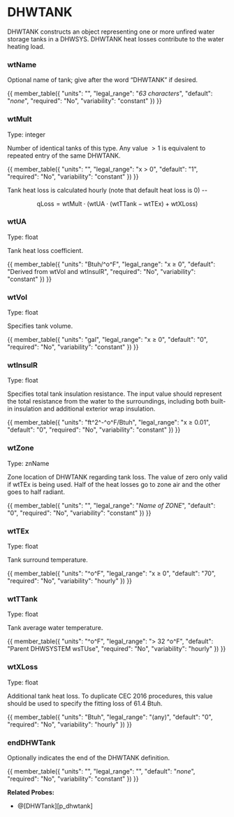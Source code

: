 # DHWTANK

DHWTANK constructs an object representing one or more unfired water storage tanks in a DHWSYS. DHWTANK heat losses contribute to the water heating load.

### wtName

Optional name of tank; give after the word “DHWTANK” if desired.

{{
  member_table({
    "units": "",
    "legal_range": "*63 characters*", 
    "default": "*none*",
    "required": "No",
    "variability": "constant" 
  })
}}

### wtMult

Type: integer

Number of identical tanks of this type. Any value $>1$ is equivalent to repeated entry of the same DHWTANK.

{{
  member_table({
    "units": "",
    "legal_range": "x > 0", 
    "default": "1",
    "required": "No",
    "variability": "constant" 
  })
}}

Tank heat loss is calculated hourly (note that default heat loss is 0) --

$$
\text{qLoss} = \text{wtMult} \cdot (\text{wtUA} \cdot (\text{wtTTank} - \text{wtTEx}) + \text{wtXLoss})
$$

### wtUA

Type: float

Tank heat loss coefficient.

{{
  member_table({
    "units": "Btuh/^o^F",
    "legal_range": "x ≥ 0", 
    "default": "Derived from wtVol and wtInsulR",
    "required": "No",
    "variability": "constant" 
  })
}}

### wtVol

Type: float

Specifies tank volume.

{{
  member_table({
    "units": "gal",
    "legal_range": "x ≥ 0", 
    "default": "0",
    "required": "No",
    "variability": "constant" 
  })
}}

### wtInsulR

Type: float

Specifies total tank insulation resistance. The input value should represent the total resistance from the water to the surroundings, including both built-in insulation and additional exterior wrap insulation.

{{
  member_table({
    "units": "ft^2^-^o^F/Btuh",
    "legal_range": "x ≥ 0.01", 
    "default": "0",
    "required": "No",
    "variability": "constant" 
  })
}}

### wtZone

Type: znName

Zone location of DHWTANK regarding tank loss. The value of zero only valid if wtTEx is being used. Half of the heat losses go to zone air and the other goes to half radiant.

{{
  member_table({
    "units": "",
    "legal_range": "*Name of ZONE*", 
    "default": "0",
    "required": "No",
    "variability": "constant" 
  })
}}

### wtTEx

Type: float

Tank surround temperature.

{{
  member_table({
    "units": "^o^F",
    "legal_range": "x ≥ 0", 
    "default": "70",
    "required": "No",
    "variability": "hourly" 
  })
}}

### wtTTank

Type: float

Tank average water temperature.

{{
  member_table({
    "units": "^o^F",
    "legal_range": "> 32 ^o^F", 
    "default": "Parent DHWSYSTEM wsTUse",
    "required": "No",
    "variability": "hourly" 
  })
}}

### wtXLoss

Type: float

Additional tank heat loss. To duplicate CEC 2016 procedures, this value should be used to specify the fitting loss of 61.4 Btuh.

{{
  member_table({
    "units": "Btuh",
    "legal_range": "(any)", 
    "default": "0",
    "required": "No",
    "variability": "hourly" 
  })
}}

### endDHWTank

Optionally indicates the end of the DHWTANK definition.

{{
  member_table({
    "units": "",
    "legal_range": "", 
    "default": "*none*",
    "required": "No",
    "variability": "constant" 
  })
}}

**Related Probes:**

- @[DHWTank][p_dhwtank]
